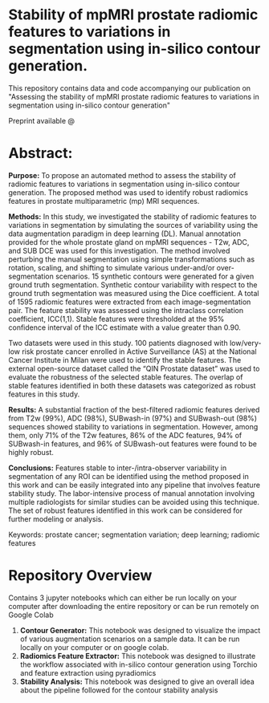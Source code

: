 # Stability of mpMRI prostate radiomic features to variations in segmentation using in-silico contour generation.

This repository contains data and code accompanying our publication on "Assessing the stability of mpMRI prostate radiomic features to variations in segmentation using in-silico contour generation"


Preprint available @

# Abstract:

**Purpose:** To propose an automated method to assess the stability of radiomic features to variations in segmentation using in-silico contour generation. The proposed method was used to identify robust radiomics features in prostate multiparametric (mp) MRI sequences.

**Methods:** In this study, we investigated the stability of radiomic features to variations in segmentation by simulating the sources of variability using the data augmentation paradigm in deep learning (DL). Manual annotation provided for the whole prostate gland on mpMRI sequences - T2w, ADC, and SUB DCE was used for this investigation. The method involved perturbing the manual segmentation using simple transformations such as rotation, scaling, and shifting to simulate various under-and/or over-segmentation scenarios. 15 synthetic contours were generated for a given ground truth segmentation. Synthetic contour variability with respect to the ground truth segmentation was measured using the Dice coefficient. A total of 1595 radiomic features were extracted from each image-segmentation pair. The feature stability was assessed using the intraclass correlation coefficient, ICC(1,1). Stable features were thresholded at the 95% confidence interval of the ICC estimate with a value greater than 0.90. 

Two datasets were used in this study. 100 patients diagnosed with low/very-low risk prostate cancer enrolled in Active Surveillance (AS) at the National Cancer Institute in Milan were used to identify the stable features. The external open-source dataset called the “QIN Prostate dataset” was used to evaluate the robustness of the selected stable features. The overlap of stable features identified in both these datasets was categorized as robust features in this study.

**Results:** A substantial fraction of the best-filtered radiomic features derived from T2w (99%), ADC (98%), SUBwash-in (97%) and SUBwash-out (98%) sequences showed stability to variations in segmentation. However, among them, only 71% of the T2w features, 86% of the ADC features, 94% of SUBwash-in features, and 96% of SUBwash-out features were found to be highly robust.

**Conclusions:** Features stable to inter-/intra-observer variability in segmentation of any ROI can be identified using the method proposed in this work and can be easily integrated into any pipeline that involves feature stability study. The labor-intensive process of manual annotation involving multiple radiologists for similar studies can be avoided using this technique. The set of robust features identified in this work can be considered for further modeling or analysis. 

Keywords: prostate cancer; segmentation variation; deep learning; radiomic features


# Repository Overview

Contains 3 jupyter notebooks which can either be run locally on your computer after downloading the entire repository or can be run remotely on Google Colab

1. **Contour Generator:** This notebook was designed to visualize the impact of various augmentation scenarios on a sample data. It can be run locally on your computer or on google colab.
2. **Radiomics Feature Extractor:** This notebook was designed to illustrate the workflow associated with in-silico contour generation using Torchio and feature extraction using pyradiomics
3. **Stability Analysis:** This notebook was designed to give an overall idea about the pipeline followed for the contour stability analysis

